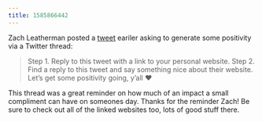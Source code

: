 ```yaml
---
title: 1585866442
---
```

Zach Leatherman posted a [tweet](https://twitter.com/zachleat/status/1245781964214480900) eariler asking to generate some positivity via a Twitter thread:

> Step 1. Reply to this tweet with a link to your personal website.
> Step 2. Find a reply to this tweet and say something nice about their website.
> Let’s get some positivity going, y’all ♥️

This thread was a great reminder on how much of an impact a small compliment can have on someones day. Thanks for the reminder Zach! Be sure to check out all of the linked websites too, lots of good stuff there.

